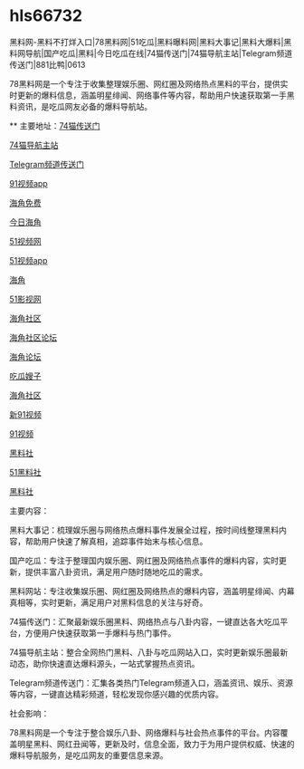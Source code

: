 # hls66732
黑料网-黑料不打烊入口|78黑料网|51吃瓜|黑料曝料网|黑料大事记|黑料大爆料|黑料网导航|国产吃瓜|黑料|今日吃瓜在线|74猫传送门|74猫导航主站|Telegram频道传送门|881比鸭|0613

78黑料网是一个专注于收集整理娱乐圈、网红圈及网络热点黑料的平台，提供实时更新的爆料信息，涵盖明星绯闻、网络事件等内容，帮助用户快速获取第一手黑料资讯，是吃瓜网友必备的爆料导航站。

** 主要地址：<a href="https://74mao.com/">74猫传送门</a>

<a href="https://74mao.com/">74猫导航主站</a>

<a href="https://74mao.com/">Telegram频道传送门</a>

<a href="https://hj-382.pages.dev/">91视频app</a>

<a href="https://hj-433.pages.dev/">海角免费</a>

<a href="https://hj-454.pages.dev/">今日海角</a>

<a href="https://hj-482.pages.dev/">51视频网</a>

<a href="https://hj-484.pages.dev/">51视频app</a>

<a href="https://hj-488.pages.dev/">海角</a>

<a href="https://hj-519.pages.dev/">51影视网</a>

<a href="https://hj-538.pages.dev/">海角社区</a>

<a href="https://hj-540.pages.dev/">海角社区论坛</a>

<a href="https://hj-554.pages.dev/">海角论坛</a>

<a href="https://hj-344.pages.dev/">吃瓜嫂子</a>

<a href="https://hj-348.pages.dev/">海角社区</a>

<a href="https://hj-356.pages.dev/">新91视频</a>

<a href="https://hj-357.pages.dev/">91视频</a>

<a href="https://hls-15.pages.dev/">黑料社</a>

<a href="https://hls-17.pages.dev/">51黑料社</a>

<a href="https://hls-19.pages.dev/">黑料社</a>

主要内容：

黑料大事记：梳理娱乐圈与网络热点爆料事件发展全过程，按时间线整理黑料内容，帮助用户快速了解真相，追踪事件始末与核心信息。

国产吃瓜：专注于整理国内娱乐圈、网红圈及网络热点事件的爆料内容，实时更新，提供丰富八卦资讯，满足用户随时随地吃瓜的需求。

黑料网站：专注收集娱乐圈、网红圈及网络热点的爆料内容，涵盖明星绯闻、内幕真相等，实时更新，满足用户对黑料信息的关注与好奇。

74猫传送门：汇聚最新娱乐圈黑料、网络热点与八卦内容，一键直达各大吃瓜平台，方便用户快速获取第一手爆料与热门事件。

74猫导航主站：整合全网热门黑料、八卦与吃瓜网站入口，实时更新娱乐圈最新动态，助你快速直达爆料源头，一站式掌握热点资讯。

Telegram频道传送门：汇集各类热门Telegram频道入口，涵盖资讯、娱乐、资源等内容，一键直达精彩频道，轻松发现你感兴趣的优质内容。

社会影响：

78黑料网是一个专注于整合娱乐八卦、网络爆料与社会热点事件的平台。内容覆盖明星黑料、网红丑闻等，更新及时，信息全面，致力于为用户提供权威、快速的爆料导航服务，是吃瓜网友的重要信息来源。
